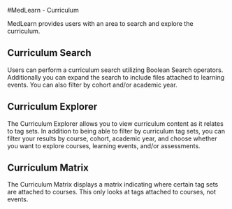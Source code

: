 #MedLearn - Curriculum

MedLearn provides users with an area to search and explore the curriculum. 

## Curriculum Search

Users can perform a curriculum search utilizing Boolean Search operators. Additionally you can expand the search to include files attached to learning events. You can also filter by cohort and/or academic year. 

## Curriculum Explorer

The Curriculum Explorer allows you to view curriculum content as it relates to tag sets. In addition to being able to filter by curriculum tag sets, you can filter your results by course, cohort, academic year, and choose whether you want to explore courses, learning events, and/or assessments. 

## Curriculum Matrix

The Curriculum Matrix displays a matrix indicating where certain tag sets are attached to courses. This only looks at tags attached to courses, not events. 